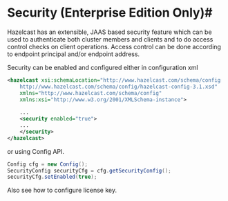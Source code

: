 

# Security (Enterprise Edition Only)#

Hazelcast has an extensible, JAAS based security feature which can be used to authenticate both cluster members and clients and to do access control checks on client operations. Access control can be done according to endpoint principal and/or endpoint address. 

Security can be enabled and configured either in configuration xml 

```xml
<hazelcast xsi:schemaLocation="http://www.hazelcast.com/schema/config
    http://www.hazelcast.com/schema/config/hazelcast-config-3.1.xsd"
    xmlns="http://www.hazelcast.com/schema/config"
    xmlns:xsi="http://www.w3.org/2001/XMLSchema-instance">
    
    ...
    <security enabled="true">
    ...
    </security>
</hazelcast>
```
or using Config API.

```java
Config cfg = new Config();
SecurityConfig securityCfg = cfg.getSecurityConfig();
securityCfg.setEnabled(true);
```

Also see how to configure license key.


